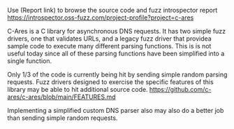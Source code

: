 Use (Report link) to browse the source code and fuzz introspector report https://introspector.oss-fuzz.com/project-profile?project=c-ares

C-Ares is a C library for asynchronous DNS requests.  It has two simple fuzz drivers, one that validates URLs, and a legacy fuzz driver that providea sample code to execute many different parsing functions.  This is is not useful today since all of these parsing functions have been simplified into a single function.

Only 1/3 of the code is currently being hit by sending simple random parsing requests. Fuzz drivers designed to exercise the specific features of this  library  may be able to hit additional source code. https://github.com/c-ares/c-ares/blob/main/FEATURES.md

Implementing a simplified custom DNS parser also may also do a better job than sending simple random requests.
